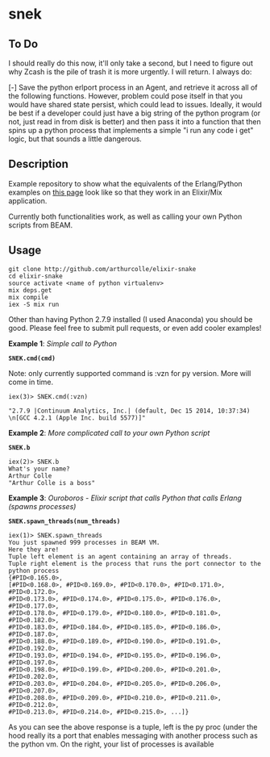 # snek

## To Do
I should really do this now, it'll only take a second, but I need to figure out why Zcash is the pile of trash it is more urgently. I will return. I always do:

[-] Save the python erlport process in an Agent, and retrieve it across all of the following functions.
However, problem could pose itself in that you would have shared state persist, which could lead to issues. Ideally, it would be best if a developer could just have a big string of the python program (or not, just read in from disk is better) and then pass it into a function that then spins up a python process that implements a simple "i run any code i get" logic, but that sounds a little dangerous.


## Description

Example repository to show what the equivalents of the Erlang/Python examples on [this page](http://erlport.org/docs/python.html) look like so that they work in an Elixir/Mix application.

Currently both functionalities work, as well as calling your own Python scripts from BEAM. 

## Usage

```
git clone http://github.com/arthurcolle/elixir-snake
cd elixir-snake
source activate <name of python virtualenv>
mix deps.get
mix compile
iex -S mix run
```
Other than having Python 2.7.9 installed (I used Anaconda) you should be good. Please feel free to submit pull requests, or even add cooler examples! 

**Example 1**: *Simple call to Python*

**```SNEK.cmd(cmd)```**

Note: only currently supported command is :vzn for py version.
More will come in time.

```
iex(3)> SNEK.cmd(:vzn)

"2.7.9 |Continuum Analytics, Inc.| (default, Dec 15 2014, 10:37:34) \n[GCC 4.2.1 (Apple Inc. build 5577)]"
```

**Example 2**: *More complicated call to your own Python script*

**```SNEK.b```**

```
iex(2)> SNEK.b
What's your name?
Arthur Colle
"Arthur Colle is a boss"
```

**Example 3**: *Ouroboros - Elixir script that calls Python that calls Erlang (spawns processes)*

**```SNEK.spawn_threads(num_threads)```**

```
iex(1)> SNEK.spawn_threads
You just spawned 999 processes in BEAM VM.
Here they are!
Tuple left element is an agent containing an array of threads.
Tuple right element is the process that runs the port connector to the python process
{#PID<0.165.0>,
[#PID<0.168.0>, #PID<0.169.0>, #PID<0.170.0>, #PID<0.171.0>, #PID<0.172.0>,
#PID<0.173.0>, #PID<0.174.0>, #PID<0.175.0>, #PID<0.176.0>, #PID<0.177.0>,
#PID<0.178.0>, #PID<0.179.0>, #PID<0.180.0>, #PID<0.181.0>, #PID<0.182.0>,
#PID<0.183.0>, #PID<0.184.0>, #PID<0.185.0>, #PID<0.186.0>, #PID<0.187.0>,
#PID<0.188.0>, #PID<0.189.0>, #PID<0.190.0>, #PID<0.191.0>, #PID<0.192.0>,
#PID<0.193.0>, #PID<0.194.0>, #PID<0.195.0>, #PID<0.196.0>, #PID<0.197.0>,
#PID<0.198.0>, #PID<0.199.0>, #PID<0.200.0>, #PID<0.201.0>, #PID<0.202.0>,
#PID<0.203.0>, #PID<0.204.0>, #PID<0.205.0>, #PID<0.206.0>, #PID<0.207.0>,
#PID<0.208.0>, #PID<0.209.0>, #PID<0.210.0>, #PID<0.211.0>, #PID<0.212.0>,
#PID<0.213.0>, #PID<0.214.0>, #PID<0.215.0>, ...]}
```

As you can see the above response is a tuple, left is the py proc (under the hood really its a port that enables
messaging with another process such as the python vm. On the right, your list of processes is available
